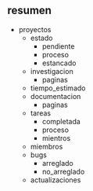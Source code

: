 ## resumen
- proyectos 
    - estado
        - pendiente
        - proceso
        - estancado
    - investigacion
	    - paginas 
	- tiempo_estimado
	- documentacion
	    - paginas 
	- tareas
        - completada
        - proceso
        - mientros
	- miembros
    - bugs
        - arreglado
        - no_arreglado
    - actualizaciones